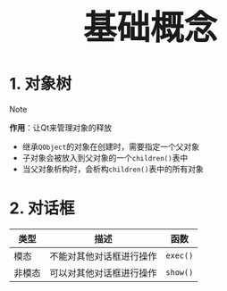 
 <h1 style="font-size:60px;text-align:center;">基础概念</h1>

# 1. 对象树

> [!note]
> **作用**：让Qt来管理对象的释放
> - 继承`QObject`的对象在创建时，需要指定一个父对象
> - 子对象会被放入到父对象的一个`children()`表中
> - 当父对象析构时，会析构`children()`表中的所有对象

# 2. 对话框

| 类型   | 描述                     | 函数     |
| ------ | ------------------------ | -------- |
| 模态   | 不能对其他对话框进行操作 | `exec()` |
| 非模态 | 可以对其他对话框进行操作 | `show()` |



